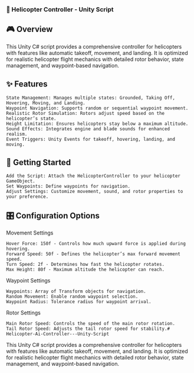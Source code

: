 ### 🚁 Helicopter Controller - Unity Script
## 🎮 Overview

This Unity C# script provides a comprehensive controller for helicopters with features like automatic takeoff, movement, and landing. It is optimized for realistic helicopter flight mechanics with detailed rotor behavior, state management, and waypoint-based navigation.
## ✨ Features

    State Management: Manages multiple states: Grounded, Taking Off, Hovering, Moving, and Landing.
    Waypoint Navigation: Supports random or sequential waypoint movement.
    Realistic Rotor Simulation: Rotors adjust speed based on the helicopter’s state.
    Height Limitation: Ensures helicopters stay below a maximum altitude.
    Sound Effects: Integrates engine and blade sounds for enhanced realism.
    Event Triggers: Unity Events for takeoff, hovering, landing, and moving.

## 🚀 Getting Started

    Add the Script: Attach the HelicopterController to your helicopter GameObject.
    Set Waypoints: Define waypoints for navigation.
    Adjust Settings: Customize movement, sound, and rotor properties to your preference.

## 🎛️ Configuration Options
Movement Settings

    Hover Force: 150f - Controls how much upward force is applied during hovering.
    Forward Speed: 50f - Defines the helicopter’s max forward movement speed.
    Turn Speed: 2f - Determines how fast the helicopter rotates.
    Max Height: 80f - Maximum altitude the helicopter can reach.

Waypoint Settings

    Waypoints: Array of Transform objects for navigation.
    Random Movement: Enable random waypoint selection.
    Waypoint Radius: Tolerance radius for waypoint arrival.

Rotor Settings

    Main Rotor Speed: Controls the speed of the main rotor rotation.
    Tail Rotor Speed: Adjusts the tail rotor speed for stability.# Helicopter-Ai-Controller---Unity-Script
This Unity C# script provides a comprehensive controller for helicopters with features like automatic takeoff, movement, and landing. It is optimized for realistic helicopter flight mechanics with detailed rotor behavior, state management, and waypoint-based navigation.
